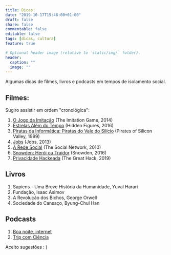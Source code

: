 ```yaml
---
title: Dicas!
date: "2019-10-17T15:48:00+01:00"
draft: false
share: false
commentable: false
editable: false
tags: [dicas, cultura]
feature: true

# Optional header image (relative to `static/img/` folder).
header:
  caption: ""
  image: ""
---
```



Algumas dicas de filmes, livros e podcasts em tempos de isolamento social.

## Filmes:

Sugiro assistir em ordem "cronológica":

1. [O Jogo da Imitação](https://www.imdb.com/title/tt2084970/) (The Imitation Game, 2014)
2. [Estrelas Além do Tempo](https://www.imdb.com/title/tt4846340/) (Hidden Figures, 2016)
3. [Piratas da Informática: Piratas do Vale do Silício](https://www.imdb.com/title/tt0168122/) (Pirates of Silicon Valley, 1999)
4. [Jobs](https://www.imdb.com/title/tt2357129/) (Jobs, 2013)
5. [A Rede Social](https://www.imdb.com/title/tt1285016/) (The Social Network, 2010)
6. [Snowden: Herói ou Traidor](https://www.imdb.com/title/tt3774114/) (Snowden, 2016)
7. [Privacidade Hackeada](https://www.imdb.com/title/tt9358204/) (The Great Hack, 2019)

## Livros

1. Sapiens - Uma Breve História da Humanidade, Yuval Harari
2. Fundação, Isaac Asimov
3. A Revolução dos Bichos, George Orwell
4. Sociedade do Cansaço, Byung-Chul Han

## Podcasts

1. [Boa noite, internet](http://www.boanoiteinternet.com.br/)
2. [Trip com Ciência](https://revistatrip.uol.com.br/tags/trip%E2%B8%BBcom%E2%B8%BBciencia)


Aceito sugestões : )
